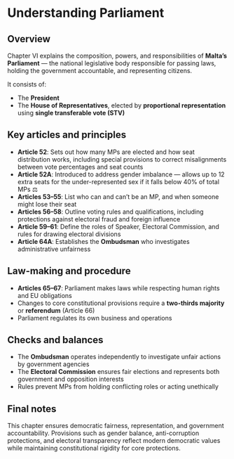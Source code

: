# Understanding Parliament

## Overview

Chapter VI explains the composition, powers, and responsibilities of **Malta’s Parliament** — the national legislative body responsible for passing laws, holding the government accountable, and representing citizens.

It consists of:

- The **President**
- The **House of Representatives**, elected by **proportional representation** using **single transferable vote (STV)**

## Key articles and principles

- **Article 52**: Sets out how many MPs are elected and how seat distribution works, including special provisions to correct misalignments between vote percentages and seat counts
- **Article 52A**: Introduced to address gender imbalance — allows up to 12 extra seats for the under-represented sex if it falls below 40% of total MPs ⚖️
- **Articles 53–55**: List who can and can’t be an MP, and when someone might lose their seat
- **Articles 56–58**: Outline voting rules and qualifications, including protections against electoral fraud and foreign influence
- **Article 59–61**: Define the roles of Speaker, Electoral Commission, and rules for drawing electoral divisions
- **Article 64A**: Establishes the **Ombudsman** who investigates administrative unfairness

## Law-making and procedure

- **Articles 65–67**: Parliament makes laws while respecting human rights and EU obligations
- Changes to core constitutional provisions require a **two-thirds majority** or **referendum** (Article 66)
- Parliament regulates its own business and operations

## Checks and balances

- The **Ombudsman** operates independently to investigate unfair actions by government agencies
- The **Electoral Commission** ensures fair elections and represents both government and opposition interests
- Rules prevent MPs from holding conflicting roles or acting unethically

## Final notes

This chapter ensures democratic fairness, representation, and government accountability. Provisions such as gender balance, anti-corruption protections, and electoral transparency reflect modern democratic values while maintaining constitutional rigidity for core protections.
